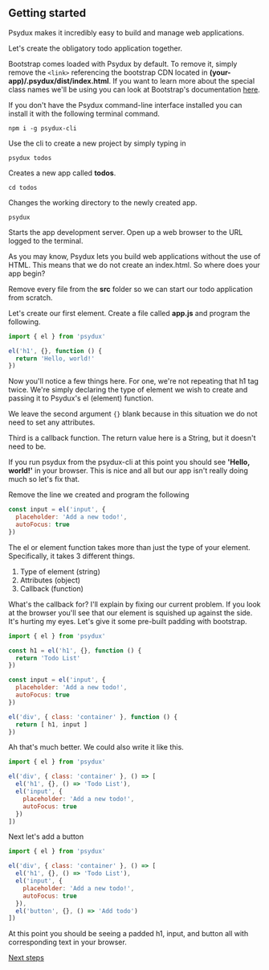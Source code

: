 ## Getting started
Psydux makes it incredibly easy to build and manage web applications.

Let's create the obligatory todo application together.

Bootstrap comes loaded with Psydux by default. To remove it, simply remove the `<link>` referencing the bootstrap CDN located in __(your-app)/.psydux/dist/index.html__. If you want to learn more about the special class names we'll be using you can look at Bootstrap's documentation [here](https://v4-alpha.getbootstrap.com/getting-started/introduction/).

If you don't have the Psydux command-line interface installed you can install it with the following terminal command.
```
npm i -g psydux-cli
```
Use the cli to create a new project by simply typing in
```
psydux todos
```
Creates a new app called __todos__.
```
cd todos
```
Changes the working directory to the newly created app.
```
psydux
```
Starts the app development server. Open up a web browser to the URL logged to the terminal.

As you may know, Psydux lets you build web applications without the use of HTML. This means that we do not create an index.html. So where does your app begin?

Remove every file from the __src__ folder so we can start our todo application from scratch.

Let's create our first element. Create a file called __app.js__ and program the following.

```javascript
import { el } from 'psydux'

el('h1', {}, function () {
  return 'Hello, world!'
})
```

Now you'll notice a few things here. For one, we're not repeating that h1 tag twice. We're simply declaring the type of element we wish to create and passing it to Psydux's el (element) function.

We leave the second argument `{}` blank because in this situation we do not need to set any attributes.

Third is a callback function. The return value here is a String, but it doesn't need to be.

If you run psydux from the psydux-cli at this point you should see __'Hello, world!'__ in your browser. This is nice and all but our app isn't really doing much so let's fix that.

Remove the line we created and program the following

```javascript
const input = el('input', {
  placeholder: 'Add a new todo!',
  autoFocus: true
})
```

The el or element function takes more than just the type of your element. Specifically, it takes 3 different things.
1. Type of element (string)
2. Attributes (object)
3. Callback (function)

What's the callback for? I'll explain by fixing our current problem. If you look at the browser you'll see that our element is squished up against the side. It's hurting my eyes. Let's give it some pre-built padding with bootstrap.

```javascript
import { el } from 'psydux'

const h1 = el('h1', {}, function () {
  return 'Todo List'
})

const input = el('input', {
  placeholder: 'Add a new todo!',
  autoFocus: true
})

el('div', { class: 'container' }, function () {
  return [ h1, input ]
})
```

Ah that's much better. We could also write it like this.

```javascript
import { el } from 'psydux'

el('div', { class: 'container' }, () => [
  el('h1', {}, () => 'Todo List'),
  el('input', {
    placeholder: 'Add a new todo!',
    autoFocus: true
  })
])
```

Next let's add a button

```javascript
import { el } from 'psydux'

el('div', { class: 'container' }, () => [
  el('h1', {}, () => 'Todo List'),
  el('input', {
    placeholder: 'Add a new todo!',
    autoFocus: true
  }),
  el('button', {}, () => 'Add todo')
])
```

At this point you should be seeing a padded h1, input, and button all with corresponding text in your browser.

[Next steps](next-steps.md)
